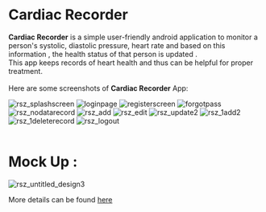 <h1>Cardiac Recorder</h1>
<b>Cardiac Recorder</b> is a simple user-friendly android application to monitor a person's systolic, diastolic pressure, heart rate 
and based on this information , the health status of that person is updated .<br>
This app keeps records of heart health  and thus can be helpful for proper treatment. <br>
<br>
Here are some screenshots of <b>Cardiac Recorder</b> App:
<br>


 ![rsz_splashscreen](https://github.com/SumiyaBarsha/software_project/assets/74502973/76a70a9d-a801-49e8-a154-9ed42e91308a)
![loginpage](https://github.com/SumiyaBarsha/software_project/assets/74502973/93f11b0a-037e-4018-938c-ac69b3ab85d8)
![registerscreen](https://github.com/SumiyaBarsha/software_project/assets/74502973/ac495d48-b69f-4e7c-8e72-33bad4141b97)
![forgotpass](https://github.com/SumiyaBarsha/software_project/assets/74502973/c2779b4b-034e-461a-9acf-678f05ebb39c)
![rsz_nodatarecord](https://github.com/SumiyaBarsha/software_project/assets/74502973/46931374-46b6-4b99-8b53-a610eb155cbb)
![rsz_add](https://github.com/SumiyaBarsha/software_project/assets/74502973/0c7485c0-f226-4d55-b944-d9e794cf380a)
![rsz_edit](https://github.com/SumiyaBarsha/software_project/assets/74502973/bc60ef5c-2825-4218-a8d2-392d5bbaaf89)
![rsz_update2](https://github.com/SumiyaBarsha/software_project/assets/74502973/6e2f8e8b-a2f0-4050-8f7b-b72006c7edfa)
![rsz_1add2](https://github.com/SumiyaBarsha/software_project/assets/74502973/1b183910-789d-4123-b606-0b9bbcead2a3)
![rsz_1deleterecord](https://github.com/SumiyaBarsha/software_project/assets/74502973/47c3a97e-33b5-45ab-89e3-00b4eb3164f4)
![rsz_logout](https://github.com/SumiyaBarsha/software_project/assets/74502973/d6a4e710-ebdf-438c-ba28-3481d169210b)
<br>
<br>
<h1>Mock Up :</h1>

![rsz_untitled_design3](https://github.com/SumiyaBarsha/software_project/assets/74502973/49ca3acf-9808-4a4e-8b6e-7019abfdd127)


More details can be found <a href="https://github.com/SumiyaBarsha/software_project/wiki">here</a>


